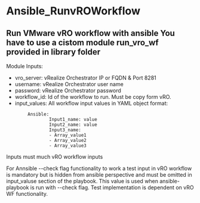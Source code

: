 # Ansible_RunvROWorkflow
Run VMware vRO workflow with ansible 
You have to use a cistom module run_vro_wf provided in library folder 
---
Module Inputs:
-	vro_server: vRealize Orchestrator IP or FQDN & Port 8281
-	username: vRealize Orchestrator user name 
-	password: vRealize Orchestrator password 
-	workflow_id: Id of the workflow to run. Must be copy form vRO.
-   input_values: All workflow input values in YAML object format:
```
        Ansible:
                Input1_name: value
                Input2_name: value
                Input3_name:
                - Array_value1
                - Array_value2
                - Array_value3
```
Inputs must much vRO workflow inputs

For Annsible --check flag functionality to work a test input in vRO workflow is mandatory but is hidden from ansible perspective and must be omitted in input_valuse section of the playbook. 
This value is used when ansible-playbook is run with --check flag.
Test implementation is dependent on vRO WF functionality.
